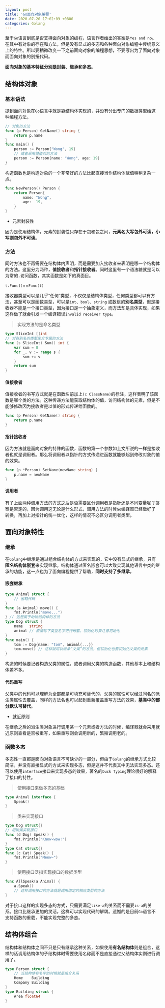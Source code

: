 ```yaml
---
layout: post
title: 'Go面向对象编程'
date: 2020-07-20 17:02:09 +0800
categories: Golang
---
```


至于`Go`语言到底是否支持面向对象的编程，语言作者给出的答案是`Yes and no`。在其中有对象的存在和方法，但是没有显式的多态和各种面向对象编程中传统意义上的特性。所以要稍微改变一下之前面向对象的编程思想，不要写出为了面向对象而面向对象的别扭代码。

**面向对象的基本特征分别是封装、继承和多态**。

## 结构体对象

### 基本语法

提到面向对象在`Go`语言中就是靠结构体实现的，并没有分出专门的数据类型给这种编程方法。

```go
// 对象的方法
func (p Person) GetName() string {
	return p.name
}
func main() {
	person := Person{"Wong", 19}
	// 或者采用键值对的方法
	person := Person{name: "Wong", age: 19}
}
```

构造函数也是构造对象的一个非常好的方法比起直接当作结构体赋值稍稍复杂一点。

```go
func NewPerson() Person {
	return Person{
		name: "Wong",
		age:  19,
	}
}
```

- 元素封装性

因为是使用结构体，元素的封装性只存在于包和包之间，**元素名大写包外可读，小写则包外不可读**。

### 方法

同时方法也不再需要在结构体内声明，而是需要加入接收者来表明是哪一个结构体的方法。这里分为两种，**值接收者**和**指针接收者**。同时这里有一个语法糖就是习以为常的`.`访问函数，其实函数是如下的真面目。

`t.Func()`==`Func(t)`

接收器类型可以是几乎“任何”类型，不仅仅是结构体类型，任何类型都可以有方法，甚至可以是函数类型，可以是`int`、`bool`、`string` 或数组的**别名类型**，但是接收器不能是一个接口类型，因为接口是一个抽象定义，而方法却是具体实现，如果这样做了就会引发一个编译错误`invalid receiver type`。

> 实现方法的是命名类型

```go
type SliceInt []int
// 对有别名的类型定义专属的方法
func (s SliceInt) Sum() int {
	var sum = 0
	for _, v := range s {
		sum += v
	}
	return sum
}
```

#### 值接收者

值接收者的书写方式就是在函数名前加上`(c ClassName)`的标注，这样表明了该函数是哪个类的方法。这种传递方法能获取结构体的值，访问结构体的元素，但是不能够修改因为接收者是以值的形式传递给函数的。

```go
func (p Person) GetName() string {
	return p.name
}
```

#### 指针接收者

因为方法就是面向对象的特殊的函数，函数的第一个参数如上文所说的一样是接收者也就是调用者。那么将调用者以指针的方式传递进函数就能够起到修改对象的值的效果。

```go
func (p *Person) SetName(newName string) {
	p.name = newName
}
```

#### 调用者

有了上面两种调用方法的方式之后是否需要区分调用者是指针还是不同变量呢？答案是否定的，因为调用这无论是什么形式，调用方法的时候`Go`编译器已经做好了转换，再加上对指针的统一优化，这样的情况不必区分调用者类型。

## 面向对象特性

### 继承

在`Golang`中继承是通过组合结构体的方式来实现的，它中没有显式的继承，只有**匿名结构体嵌套**来实现继承。结构体通过匿名嵌套可以大致实现其他语言中类的继承的功能，这一点也为了面向编程提供了帮助，**同时支持了多继承**。

#### 嵌套继承

```go
type Animal struct {
	// 省略代码
}
func (a Animal) move() {
	fmt.Println("move...")
} // 这是属于动物结构体的方法
type Dog struct {
	name   string
	animal // 直接写下类型名字进行嵌套，初始化时要注意初始化
}
func main() {
	tom := Dog{name: "tom", animal{...}}
	tom.move() // 这样就可以继承“父类”的方法，但初始化也要初始化父类的元素
}
```

构造的时候要记者构造父类的属性，或者调用父类的构造函数，其他基本上和结构体差不多。

#### 代码重写

父类中的代码可以理解为全部都是可填充可替代的，父类的属性可以经过同名的派生类属性去覆盖，同样的方法名也可以起到重新覆盖重写方法的效果，**基类中的部分默认可替代**。

- 就近原则

在继承之后的派生类对象进行调用某一个元素或者方法的时候，编译器就会采用就近原则查看是否被重写，如果重写则会调用新的，繁殖调用老的。

### 函数多态

多态性一直都是面向对象语言不可缺少的一部分，但由于`Golang`的继承方式比较简洁，并没有直接显式的方式来实现多态，但是这并不代表其中无法实现多态。还可以使用`interface`接口来实现多态的效果，著名的`Duck Typing`理论很好的解释了接口的特性。

> 使用接口来做多态的基础

```go
type Animal interface {
	Speak()
}
```

> 类来实现接口

```go
type Dog struct{}
// 用狗类实现接口
func (d Dog) Speak() {
	fmt.Println("Know-wow!")
}
type Cat struct{}
func (c Cat) Speak() {
	fmt.Println("Meow~")
}
```

> 使用接口泛指实现接口的数据类型

```go
func AllSpeak(a Animal) {
	a.Speak()
	// 这样调用接口的方法就是调用绑定的相应类型的方法
}
```

对于接口这样的实现多态的方式，只需要满足`like-a`的关系而不需要`is-a`的关系。接口比继承更加的灵活，这样可以实现代码的解耦。遗憾的是目前`Go`语言不支持函数的重载，不能实现完整的多态。

## 结构体组合

结构体和结构体之间不只是只有继承这种关系，如果使用**有名结构体**则是组合，这样的话调用结构体的子结构体时需要使用名称而不是直接通过父结构体实例进行调用了。

```go
type Person struct {
	// 当结构体有名字的时候就是组合关系
	Home    Building
	Company Building
}
type Building struct {
	Area float64
}
```
